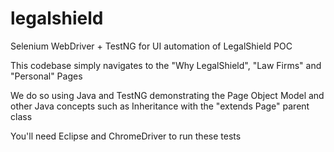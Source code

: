 # legalshield
Selenium WebDriver + TestNG for UI automation of LegalShield POC

This codebase simply navigates to the "Why LegalShield", "Law Firms" and "Personal" Pages

We do so using Java and TestNG demonstrating the Page Object Model and other Java concepts such as Inheritance with the "extends Page" parent class

You'll need Eclipse and ChromeDriver to run these tests

